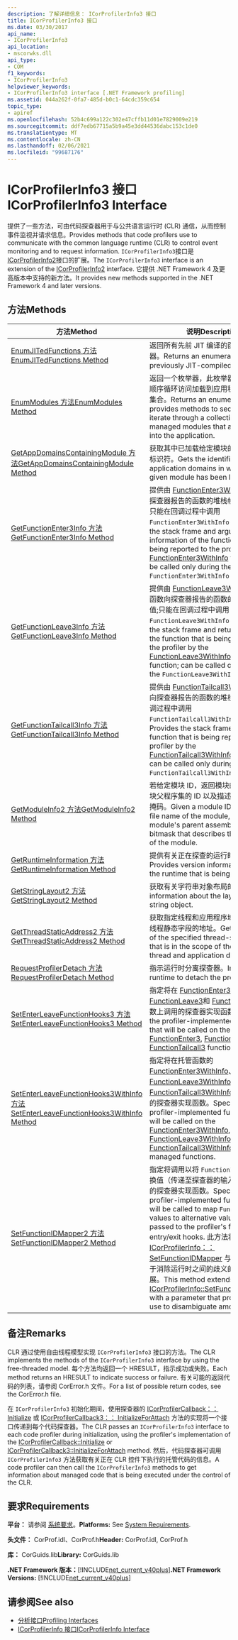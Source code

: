 ```yaml
---
description: 了解详细信息： ICorProfilerInfo3 接口
title: ICorProfilerInfo3 接口
ms.date: 03/30/2017
api_name:
- ICorProfilerInfo3
api_location:
- mscorwks.dll
api_type:
- COM
f1_keywords:
- ICorProfilerInfo3
helpviewer_keywords:
- ICorProfilerInfo3 interface [.NET Framework profiling]
ms.assetid: 044a262f-0fa7-485d-b0c1-64cdc359c654
topic_type:
- apiref
ms.openlocfilehash: 52b4c699a122c302e47cffb11d01e7829009e219
ms.sourcegitcommit: ddf7edb67715a5b9a45e3dd44536dabc153c1de0
ms.translationtype: MT
ms.contentlocale: zh-CN
ms.lasthandoff: 02/06/2021
ms.locfileid: "99687176"
---
```

# <a name="icorprofilerinfo3-interface"></a><span data-ttu-id="49374-103">ICorProfilerInfo3 接口</span><span class="sxs-lookup"><span data-stu-id="49374-103">ICorProfilerInfo3 Interface</span></span>

<span data-ttu-id="49374-104">提供了一些方法，可由代码探查器用于与公共语言运行时 (CLR) 通信，从而控制事件监视并请求信息。</span><span class="sxs-lookup"><span data-stu-id="49374-104">Provides methods that code profilers use to communicate with the common language runtime (CLR) to control event monitoring and to request information.</span></span> <span data-ttu-id="49374-105">`ICorProfilerInfo3`接口是[ICorProfilerInfo2](icorprofilerinfo2-interface.md)接口的扩展。</span><span class="sxs-lookup"><span data-stu-id="49374-105">The `ICorProfilerInfo3` interface is an extension of the [ICorProfilerInfo2](icorprofilerinfo2-interface.md) interface.</span></span> <span data-ttu-id="49374-106">它提供 .NET Framework 4 及更高版本中支持的新方法。</span><span class="sxs-lookup"><span data-stu-id="49374-106">It provides new methods supported in the .NET Framework 4 and later versions.</span></span>  
  
## <a name="methods"></a><span data-ttu-id="49374-107">方法</span><span class="sxs-lookup"><span data-stu-id="49374-107">Methods</span></span>  
  
|<span data-ttu-id="49374-108">方法</span><span class="sxs-lookup"><span data-stu-id="49374-108">Method</span></span>|<span data-ttu-id="49374-109">说明</span><span class="sxs-lookup"><span data-stu-id="49374-109">Description</span></span>|  
|------------|-----------------|  
|[<span data-ttu-id="49374-110">EnumJITedFunctions 方法</span><span class="sxs-lookup"><span data-stu-id="49374-110">EnumJITedFunctions Method</span></span>](icorprofilerinfo3-enumjitedfunctions-method.md)|<span data-ttu-id="49374-111">返回所有先前 JIT 编译的函数的枚举器。</span><span class="sxs-lookup"><span data-stu-id="49374-111">Returns an enumerator for all previously JIT-compiled functions.</span></span>|  
|[<span data-ttu-id="49374-112">EnumModules 方法</span><span class="sxs-lookup"><span data-stu-id="49374-112">EnumModules Method</span></span>](icorprofilerinfo3-enummodules-method.md)|<span data-ttu-id="49374-113">返回一个枚举器，此枚举器提供方法以按顺序循环访问加载到应用程序的托管模块集合。</span><span class="sxs-lookup"><span data-stu-id="49374-113">Returns an enumerator that provides methods to sequentially iterate through a collection of managed modules that are loaded into the application.</span></span>|  
|[<span data-ttu-id="49374-114">GetAppDomainsContainingModule 方法</span><span class="sxs-lookup"><span data-stu-id="49374-114">GetAppDomainsContainingModule Method</span></span>](icorprofilerinfo3-getappdomainscontainingmodule-method.md)|<span data-ttu-id="49374-115">获取其中已加载给定模块的应用程序域的标识符。</span><span class="sxs-lookup"><span data-stu-id="49374-115">Gets the identifiers of the application domains in which the given module has been loaded.</span></span>|  
|[<span data-ttu-id="49374-116">GetFunctionEnter3Info 方法</span><span class="sxs-lookup"><span data-stu-id="49374-116">GetFunctionEnter3Info Method</span></span>](icorprofilerinfo3-getfunctionenter3info-method.md)|<span data-ttu-id="49374-117">提供由 [FunctionEnter3WithInfo](functionenter3withinfo-function.md) 函数向探查器报告的函数的堆栈帧和参数信息;只能在回调过程中调用 `FunctionEnter3WithInfo` 。</span><span class="sxs-lookup"><span data-stu-id="49374-117">Provides the stack frame and argument information of the function that is being reported to the profiler by the [FunctionEnter3WithInfo](functionenter3withinfo-function.md) function; can be called only during the `FunctionEnter3WithInfo` callback.</span></span>|  
|[<span data-ttu-id="49374-118">GetFunctionLeave3Info 方法</span><span class="sxs-lookup"><span data-stu-id="49374-118">GetFunctionLeave3Info Method</span></span>](icorprofilerinfo3-getfunctionleave3info-method.md)|<span data-ttu-id="49374-119">提供由 [FunctionLeave3WithInfo 函数](functionleave3withinfo-function.md) 函数向探查器报告的函数的堆栈帧和返回值;只能在回调过程中调用 `FunctionLeave3WithInfo` 。</span><span class="sxs-lookup"><span data-stu-id="49374-119">Provides the stack frame and return value of the function that is being reported to the profiler by the [FunctionLeave3WithInfo function](functionleave3withinfo-function.md) function; can be called only during the `FunctionLeave3WithInfo` callback.</span></span>|  
|[<span data-ttu-id="49374-120">GetFunctionTailcall3Info 方法</span><span class="sxs-lookup"><span data-stu-id="49374-120">GetFunctionTailcall3Info Method</span></span>](icorprofilerinfo3-getfunctiontailcall3info-method.md)|<span data-ttu-id="49374-121">提供由 [FunctionTailcall3WithInfo](functiontailcall3withinfo-function.md) 函数向探查器报告的函数的堆栈帧;只能在回调过程中调用 `FunctionTailcall3WithInfo` 。</span><span class="sxs-lookup"><span data-stu-id="49374-121">Provides the stack frame of the function that is being reported to the profiler by the [FunctionTailcall3WithInfo](functiontailcall3withinfo-function.md) function; can be called only during the `FunctionTailcall3WithInfo` callback.</span></span>|  
|[<span data-ttu-id="49374-122">GetModuleInfo2 方法</span><span class="sxs-lookup"><span data-stu-id="49374-122">GetModuleInfo2 Method</span></span>](icorprofilerinfo3-getmoduleinfo2-method.md)|<span data-ttu-id="49374-123">若给定模块 ID，返回模块的文件名、模块父程序集的 ID 以及描述模块属性的位掩码。</span><span class="sxs-lookup"><span data-stu-id="49374-123">Given a module ID, returns the file name of the module, the ID of the module's parent assembly, and a bitmask that describes the properties of the module.</span></span>|  
|[<span data-ttu-id="49374-124">GetRuntimeInformation 方法</span><span class="sxs-lookup"><span data-stu-id="49374-124">GetRuntimeInformation Method</span></span>](icorprofilerinfo3-getruntimeinformation-method.md)|<span data-ttu-id="49374-125">提供有关正在探查的运行时的版本信息。</span><span class="sxs-lookup"><span data-stu-id="49374-125">Provides version information about the runtime that is being profiled.</span></span>|  
|[<span data-ttu-id="49374-126">GetStringLayout2 方法</span><span class="sxs-lookup"><span data-stu-id="49374-126">GetStringLayout2 Method</span></span>](icorprofilerinfo3-getstringlayout2-method.md)|<span data-ttu-id="49374-127">获取有关字符串对象布局的信息。</span><span class="sxs-lookup"><span data-stu-id="49374-127">Gets information about the layout of a string object.</span></span>|  
|[<span data-ttu-id="49374-128">GetThreadStaticAddress2 方法</span><span class="sxs-lookup"><span data-stu-id="49374-128">GetThreadStaticAddress2 Method</span></span>](icorprofilerinfo3-getthreadstaticaddress2-method.md)|<span data-ttu-id="49374-129">获取指定线程和应用程序域范围内的指定线程静态字段的地址。</span><span class="sxs-lookup"><span data-stu-id="49374-129">Gets the address of the specified thread-static field that is in the scope of the specified thread and application domain.</span></span>|  
|[<span data-ttu-id="49374-130">RequestProfilerDetach 方法</span><span class="sxs-lookup"><span data-stu-id="49374-130">RequestProfilerDetach Method</span></span>](icorprofilerinfo3-requestprofilerdetach-method.md)|<span data-ttu-id="49374-131">指示运行时分离探查器。</span><span class="sxs-lookup"><span data-stu-id="49374-131">Instructs the runtime to detach the profiler.</span></span>|  
|[<span data-ttu-id="49374-132">SetEnterLeaveFunctionHooks3 方法</span><span class="sxs-lookup"><span data-stu-id="49374-132">SetEnterLeaveFunctionHooks3 Method</span></span>](icorprofilerinfo3-setenterleavefunctionhooks3-method.md)|<span data-ttu-id="49374-133">指定将在 [FunctionEnter3](functionenter3-function.md)、 [FunctionLeave3](functionleave3-function.md)和 [FunctionTailcall3](functiontailcall3-function.md) 函数上调用的探查器实现函数。</span><span class="sxs-lookup"><span data-stu-id="49374-133">Specifies the profiler-implemented functions that will be called on the [FunctionEnter3](functionenter3-function.md), [FunctionLeave3](functionleave3-function.md), and [FunctionTailcall3](functiontailcall3-function.md) functions.</span></span>|  
|[<span data-ttu-id="49374-134">SetEnterLeaveFunctionHooks3WithInfo 方法</span><span class="sxs-lookup"><span data-stu-id="49374-134">SetEnterLeaveFunctionHooks3WithInfo Method</span></span>](icorprofilerinfo3-setenterleavefunctionhooks3withinfo-method.md)|<span data-ttu-id="49374-135">指定将在托管函数的 [FunctionEnter3WithInfo](functionenter3withinfo-function.md)、 [FunctionLeave3WithInfo](functionleave3withinfo-function.md)和 [FunctionTailcall3WithInfo](functiontailcall3withinfo-function.md) 挂钩上调用的探查器实现函数。</span><span class="sxs-lookup"><span data-stu-id="49374-135">Specifies the profiler-implemented functions that will be called on the [FunctionEnter3WithInfo](functionenter3withinfo-function.md), [FunctionLeave3WithInfo](functionleave3withinfo-function.md), and [FunctionTailcall3WithInfo](functiontailcall3withinfo-function.md) hooks of managed functions.</span></span>|  
|[<span data-ttu-id="49374-136">SetFunctionIDMapper2 方法</span><span class="sxs-lookup"><span data-stu-id="49374-136">SetFunctionIDMapper2 Method</span></span>](icorprofilerinfo3-setfunctionidmapper2-method.md)|<span data-ttu-id="49374-137">指定将调用以将 `FunctionID` 值映射至替换值（传递至探查器的输入/退出挂钩）的探查器实现函数。</span><span class="sxs-lookup"><span data-stu-id="49374-137">Specifies the profiler-implemented function that will be called to map `FunctionID` values to alternative values, which are passed to the profiler's function entry/exit hooks.</span></span> <span data-ttu-id="49374-138">此方法将 [ICorProfilerInfo：： SetFunctionIDMapper](icorprofilerinfo-setfunctionidmapper-method.md) 与探查器可能用于消除运行时之间的歧义的参数进行扩展。</span><span class="sxs-lookup"><span data-stu-id="49374-138">This method extends [ICorProfilerInfo::SetFunctionIDMapper](icorprofilerinfo-setfunctionidmapper-method.md) with a parameter that profilers may use to disambiguate among runtimes.</span></span>|  
  
## <a name="remarks"></a><span data-ttu-id="49374-139">备注</span><span class="sxs-lookup"><span data-stu-id="49374-139">Remarks</span></span>  

 <span data-ttu-id="49374-140">CLR 通过使用自由线程模型实现 `ICorProfilerInfo3` 接口的方法。</span><span class="sxs-lookup"><span data-stu-id="49374-140">The CLR implements the methods of the `ICorProfilerInfo3` interface by using the free-threaded model.</span></span> <span data-ttu-id="49374-141">每个方法均返回一个 HRESULT，指示成功或失败。</span><span class="sxs-lookup"><span data-stu-id="49374-141">Each method returns an HRESULT to indicate success or failure.</span></span> <span data-ttu-id="49374-142">有关可能的返回代码的列表，请参阅 CorError.h 文件。</span><span class="sxs-lookup"><span data-stu-id="49374-142">For a list of possible return codes, see the CorError.h file.</span></span>  
  
 <span data-ttu-id="49374-143">在 `ICorProfilerInfo3` 初始化期间，使用探查器的 [ICorProfilerCallback：： Initialize](icorprofilercallback-initialize-method.md) 或 [ICorProfilerCallback3：： InitializeForAttach](icorprofilercallback3-initializeforattach-method.md) 方法的实现将一个接口传递到每个代码探查器。</span><span class="sxs-lookup"><span data-stu-id="49374-143">The CLR passes an `ICorProfilerInfo3` interface to each code profiler during initialization, using the profiler's implementation of the [ICorProfilerCallback::Initialize](icorprofilercallback-initialize-method.md) or [ICorProfilerCallback3::InitializeForAttach](icorprofilercallback3-initializeforattach-method.md) method.</span></span> <span data-ttu-id="49374-144">然后，代码探查器可调用 `ICorProfilerInfo3` 方法获取有关正在 CLR 控件下执行的托管代码的信息。</span><span class="sxs-lookup"><span data-stu-id="49374-144">A code profiler can then call the `ICorProfilerInfo3` methods to get information about managed code that is being executed under the control of the CLR.</span></span>  
  
## <a name="requirements"></a><span data-ttu-id="49374-145">要求</span><span class="sxs-lookup"><span data-stu-id="49374-145">Requirements</span></span>  

 <span data-ttu-id="49374-146">**平台：** 请参阅 [系统要求](../../get-started/system-requirements.md)。</span><span class="sxs-lookup"><span data-stu-id="49374-146">**Platforms:** See [System Requirements](../../get-started/system-requirements.md).</span></span>  
  
 <span data-ttu-id="49374-147">**头文件：** CorProf.idl、CorProf.h</span><span class="sxs-lookup"><span data-stu-id="49374-147">**Header:** CorProf.idl, CorProf.h</span></span>  
  
 <span data-ttu-id="49374-148">**库：** CorGuids.lib</span><span class="sxs-lookup"><span data-stu-id="49374-148">**Library:** CorGuids.lib</span></span>  
  
 <span data-ttu-id="49374-149">**.NET Framework 版本：**[!INCLUDE[net_current_v40plus](../../../../includes/net-current-v40plus-md.md)]</span><span class="sxs-lookup"><span data-stu-id="49374-149">**.NET Framework Versions:** [!INCLUDE[net_current_v40plus](../../../../includes/net-current-v40plus-md.md)]</span></span>  
  
## <a name="see-also"></a><span data-ttu-id="49374-150">请参阅</span><span class="sxs-lookup"><span data-stu-id="49374-150">See also</span></span>

- [<span data-ttu-id="49374-151">分析接口</span><span class="sxs-lookup"><span data-stu-id="49374-151">Profiling Interfaces</span></span>](profiling-interfaces.md)
- [<span data-ttu-id="49374-152">ICorProfilerInfo 接口</span><span class="sxs-lookup"><span data-stu-id="49374-152">ICorProfilerInfo Interface</span></span>](icorprofilerinfo-interface.md)
